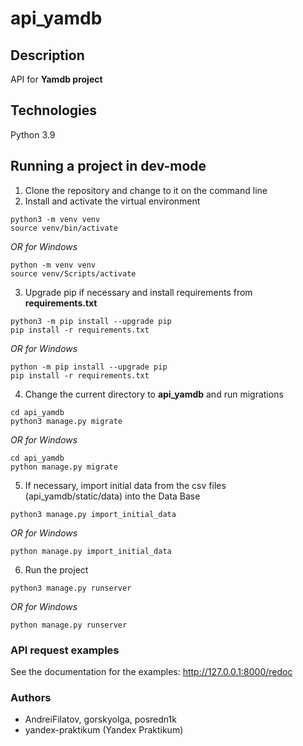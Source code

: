 # api_yamdb
## Description
API for **Yamdb project**
## Technologies
Python 3.9
## Running a project in dev-mode
1. Clone the repository and change to it on the command line
2. Install and activate the virtual environment
```
python3 -m venv venv
source venv/bin/activate
```
_OR for Windows_
```
python -m venv venv
source venv/Scripts/activate
```
3. Upgrade pip if necessary and install requirements from **requirements.txt**
```
python3 -m pip install --upgrade pip
pip install -r requirements.txt
```
_OR for Windows_
```
python -m pip install --upgrade pip
pip install -r requirements.txt
```
4. Change the current directory to **api_yamdb** and run migrations
```
cd api_yamdb
python3 manage.py migrate
```
_OR for Windows_
```
cd api_yamdb
python manage.py migrate
```
5. If necessary, import initial data from the csv files (api_yamdb/static/data) into the Data Base
```
python3 manage.py import_initial_data
```
_OR for Windows_
```
python manage.py import_initial_data
```
6. Run the project
```
python3 manage.py runserver
```
_OR for Windows_
```
python manage.py runserver
```
### API request examples
See the documentation for the examples: http://127.0.0.1:8000/redoc
### Authors
- AndreiFilatov, gorskyolga, posredn1k
- yandex-praktikum (Yandex Praktikum)